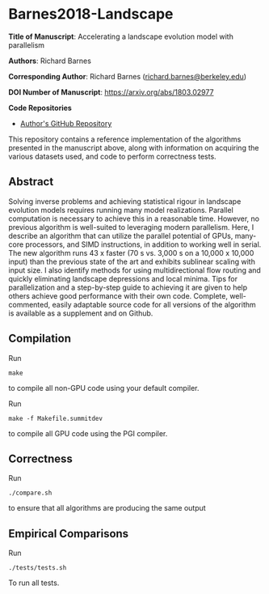 Barnes2018-Landscape
============================

**Title of Manuscript**:
Accelerating a landscape evolution model with parallelism

**Authors**: Richard Barnes

**Corresponding Author**: Richard Barnes (richard.barnes@berkeley.edu)

**DOI Number of Manuscript**: https://arxiv.org/abs/1803.02977

**Code Repositories**
 * [Author's GitHub Repository](https://github.com/r-barnes/Barnes2018-Landscape)

This repository contains a reference implementation of the algorithms presented
in the manuscript above, along with information on acquiring the various
datasets used, and code to perform correctness tests.



Abstract
--------

Solving inverse problems and achieving statistical rigour in landscape evolution
models requires running many model realizations. Parallel computation is
necessary to achieve this in a reasonable time. However, no previous algorithm
is well-suited to leveraging modern parallelism. Here, I describe an algorithm
that can utilize the parallel potential of GPUs, many-core processors, and SIMD
instructions, in addition to working well in serial. The new algorithm runs 43 x
faster (70 s vs. 3,000 s on a 10,000 x 10,000 input) than the previous state of
the art and exhibits sublinear scaling with input size. I also identify methods
for using multidirectional flow routing and quickly eliminating landscape
depressions and local minima. Tips for parallelization and a step-by-step guide
to achieving it are given to help others achieve good performance with their own
code. Complete, well-commented, easily adaptable source code for all versions of
the algorithm is available as a supplement and on Github.



Compilation
-----------

Run

    make

to compile all non-GPU code using your default compiler.

Run

    make -f Makefile.summitdev

to compile all GPU code using the PGI compiler.



Correctness
-----------

Run

    ./compare.sh

to ensure that all algorithms are producing the same output



Empirical Comparisons
---------------------

Run

    ./tests/tests.sh

To run all tests.

